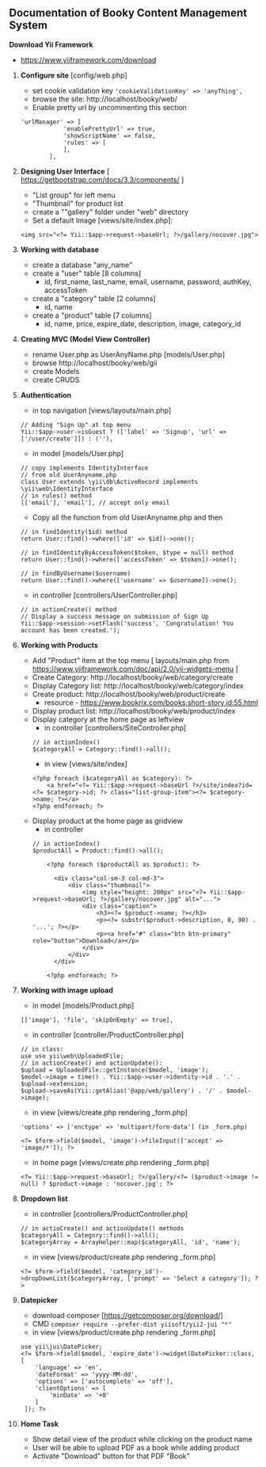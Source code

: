 ## Documentation of Booky Content Management System

**Download Yii Framework**
 - https://www.yiiframework.com/download
 
01. **Configure site** [config/web.php]
    * set cookie validation key
    ```'cookieValidationKey' => 'anyThing',```
    * browse the site: http://localhost/booky/web/
    * Enable pretty url by uncommenting this section
    ```
    'urlManager' => [
                'enablePrettyUrl' => true,
                'showScriptName' => false,
                'rules' => [
                ],
            ],
    ```
    
02. **Designing User Interface** [ https://getbootstrap.com/docs/3.3/components/ ]
    * "List group" for left menu
    * "Thumbnail" for product list
    * create a ""gallery" folder under "web" directory
    * Set a default Image [views/site/index.php]: 
    ``` 
    <img src="<?= Yii::$app->request->baseUrl; ?>/gallery/nocover.jpg"> 
    ```

03. **Working with database**
    * create a database "any_name"
    * create a "user" table [8 columns]
        * id, first_name, last_name, email, username, password, authKey, accessToken
    * create a "category" table [2 columns]
        * id, name
    * create a "product" table [7 columns]
        * id, name, price, expire_date, description, image, category_id

04. **Creating MVC (Model View Controller)**
    * rename User.php as UserAnyName.php [models/User.php]
    * browse http://localhost/booky/web/gii
    * create Models
    * create CRUDS

05. **Authentication**
    * in top navigation [views/layouts/main.php]
    ``` 
    // Adding "Sign Up" at top menu
    Yii::$app->user->isGuest ? (['label' => 'Signup', 'url' => ['/user/create']]) : (''), 
    ```
    * in model [models/User.php] 
    ``` 
    // copy implements IdentityInterface 
    // from old UserAnyname.php
    class User extends \yii\db\ActiveRecord implements \yii\web\IdentityInterface
    // in rules() method
    [['email'], 'email'], // accept only email
    ```
    * Copy all the function from old UserAnyname.php and then
    ``` 
    // in findIdentity($id) method
    return User::find()->where(['id' => $id])->one(); 
    ```
    ```
    // in findIdentityByAccessToken($token, $type = null) method
    return User::find()->where(['accessToken' => $token])->one();
    ```
    ```
    // in findByUsername($username)
    return User::find()->where(['username' => $username])->one(); 
    ```

    * in controller [controllers/UserController.php]
    ``` 
    // in actionCreate() method
    // Display a success message on submission of Sign Up
    Yii::$app->session->setFlash('success', 'Congratulation! You account has been created.'); 
    ```
    
06. **Working with Products**
    * Add "Product" item at the top menu [ layouts/main.php from https://www.yiiframework.com/doc/api/2.0/yii-widgets-menu ]
    * Create Category: http://localhost/booky/web/category/create
    * Display Category list: http://localhost/booky/web/category/index
    * Create product: http://localhost/booky/web/product/create
        * resource - https://www.bookrix.com/books;short-story,id:55.html
    * Display product list: http://localhost/booky/web/product/index
    * Display category at the home page as leftview 
        * in controller [controllers/SiteController.php]
        ```
        // in actionIndex()
        $categoryAll = Category::find()->all();
        ```
        * in view [views/site/index]
        ```
        <?php foreach ($categoryAll as $category): ?>
            <a href="<?= Yii::$app->request->baseUrl ?>/site/index?id=<?= $category->id; ?> class="list-group-item"><?= $category->name; ?></a>
        <?php endforeach; ?>
        ```
    * Display product at the home page as gridview
        * in controller
        ```
        // in actionIndex()
        $productAll = Product::find()->all();
        ```
        ``` 
            <?php foreach ($productAll as $product): ?>
          
              <div class="col-sm-3 col-md-3">
                  <div class="thumbnail">
                      <img style="height: 200px" src="<?= Yii::$app->request->baseUrl; ?>/gallery/nocover.jpg" alt="...">
                      <div class="caption">
                          <h3><?= $product->name; ?></h3>
                          <p><?= substr($product->description, 0, 90) . '...'; ?></p>
                          <p><a href="#" class="btn btn-primary" role="button">Download</a></p>
                      </div>
                  </div>
              </div>
          
            <?php endforeach; ?> 
        ```

07. **Working with image upload**
    * in model [models/Product.php]
    ```
    [['image'], 'file', 'skipOnEmpty' => true],
    ```
    * in controller [controller/ProductController.php]
    ```
    // in class:  
    use use yii\web\UploadedFile;
    // in actionCreate() and actionUpdate(): 
    $upload = UploadedFile::getInstance($model, 'image');
    $model->image = time() . Yii::$app->user->identity->id . '.' . $upload->extension;
    $upload->saveAs(Yii::getAlias('@app/web/gallery') . '/' . $model->image);
    ```
    * in view [views/create.php rendering _form.php]
    ```
    'options' => ['enctype' => 'multipart/form-data'] (in _form.php)
    ```
    ```
    <?= $form->field($model, 'image')->fileInput(['accept' => 'image/*']); ?>
    ```
    * in home page [views/create.php rendering _form.php]
    ```
    <?= Yii::$app->request->baseUrl; ?>/gallery/<?= ($product->image != null) ? $product->image : 'nocover.jpg'; ?>
    ```

08. **Dropdown list** 
    * in controller [controllers/ProductController.php]
    ```
    // in actioCreate() and actionUpdate() methods
    $categoryAll = Category::find()->all();
    $categoryArray = ArrayHelper::map($categoryAll, 'id', 'name');
    ```
    * in view [views/product/create.php rendering _form.php]
    ```
    <?= $form->field($model, 'category_id')->dropDownList($categoryArray, ['prompt' => 'Select a category']); ?>
    ```

09. **Datepicker**
    * download composer [https://getcomposer.org/download/]
    * CMD ``` composer require --prefer-dist yiisoft/yii2-jui "*" ```
    * in view [views/product/create.php rendering _form.php]
    ```
    use yii\jui\DatePicker;
    <?= $form->field($model, 'expire_date')->widget(DatePicker::class, [
        'language' => 'en',
        'dateFormat' => 'yyyy-MM-dd',
        'options' => ['autocomplete' => 'off'],
        'clientOptions' => [
            'minDate' => '+0'
        ]
     ]); ?>
    ``` 
    
10. **Home Task** 
    * Show detail view of the product while clicking on the product name
    * User will be able to upload PDF as a book while adding product
    * Activate "Download" button for that PDF "Book"